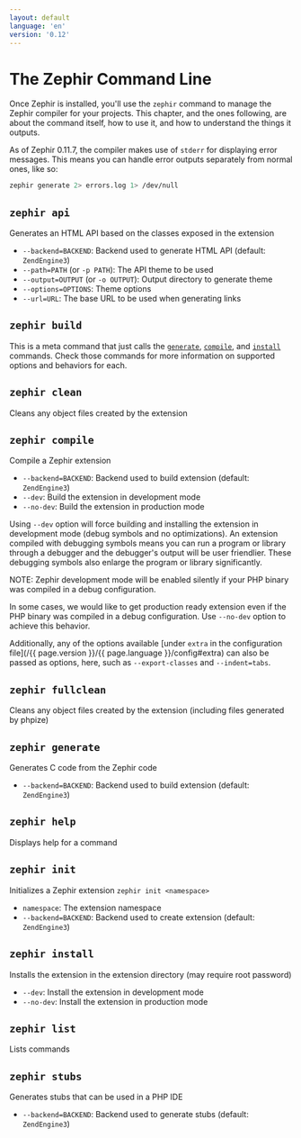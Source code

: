 ```yaml
---
layout: default
language: 'en'
version: '0.12'
---
```


# The Zephir Command Line

Once Zephir is installed, you'll use the `zephir` command to manage the Zephir compiler
for your projects. This chapter, and the ones following, are about the command itself, how
to use it, and how to understand the things it outputs.

As of Zephir 0.11.7, the compiler makes use of `stderr` for displaying error messages.
This means you can handle error outputs separately from normal ones, like so:

```bash
zephir generate 2> errors.log 1> /dev/null
```

<a id="zephir-api"></a>
## `zephir api`

Generates an HTML API based on the classes exposed in the extension

-   `--backend=BACKEND`:                 Backend used to generate HTML API (default: `ZendEngine3`)
-   `--path=PATH` (or `-p PATH`):        The API theme to be used
-   `--output=OUTPUT` (or `-o OUTPUT`):  Output directory to generate theme
-   `--options=OPTIONS`:                 Theme options
-   `--url=URL`:                         The base URL to be used when generating links

<a id="zephir-build"></a>
## `zephir build`

This is a meta command that just calls the [`generate`](#zephir-generate), [`compile`](#zephir-compile), and [`install`](#zephir-install) commands.
Check those commands for more information on supported options and behaviors for each.

<a id="zephir-clean"></a>
## `zephir clean`

Cleans any object files created by the extension

<a id="zephir-compile"></a>
## `zephir compile`

Compile a Zephir extension

-   `--backend=BACKEND`:                 Backend used to build extension (default: `ZendEngine3`)
-   `--dev`:                             Build the extension in development mode
-   `--no-dev`:                          Build the extension in production mode

Using `--dev` option will force building and installing the extension in development mode
(debug symbols and no optimizations). An extension compiled with debugging symbols means
you can run a program or library through a debugger and the debugger's output will be user
friendlier. These debugging symbols also enlarge the program or library significantly.

NOTE: Zephir development mode will be enabled silently if your PHP binary was compiled in
a debug configuration.

In some cases, we would like to get production ready extension even if the PHP binary was
compiled in a debug configuration. Use `--no-dev` option to achieve this behavior.

Additionally, any of the options available [under `extra` in the configuration
file](/{{ page.version }}/{{ page.language }}/config#extra) can also be passed as options, here, such as
`--export-classes` and `--indent=tabs`.

<a id="zephir-fullclean"></a>
## `zephir fullclean`

Cleans any object files created by the extension (including files generated by phpize)

<a id="zephir-generate"></a>
## `zephir generate`

Generates C code from the Zephir code

-   `--backend=BACKEND`:                 Backend used to build extension (default: `ZendEngine3`)

<a id="zephir-help"></a>
## `zephir help`

Displays help for a command

<a id="zephir-init"></a>
## `zephir init`

Initializes a Zephir extension
`zephir init <namespace>`

-   `namespace`:                         The extension namespace
-   `--backend=BACKEND`:                 Backend used to create extension (default: `ZendEngine3`)

<a id="zephir-install"></a>
## `zephir install`

Installs the extension in the extension directory (may require root password)

-   `--dev`:                             Install the extension in development mode
-   `--no-dev`:                          Install the extension in production mode

<a id="zephir-list"></a>
## `zephir list`

Lists commands

<a id="zephir-stubs"></a>
## `zephir stubs`

Generates stubs that can be used in a PHP IDE

-   `--backend=BACKEND`:                 Backend used to generate stubs (default: `ZendEngine3`)
